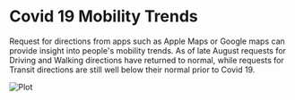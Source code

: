# Covid 19 Mobility Trends

Request for directions from apps such as Apple Maps or Google maps can provide insight into people's mobility trends. As of late August requests for Driving and Walking directions have returned to normal, while requests for Transit directions are still well below their normal prior to Covid 19.

![Plot](https://user-images.githubusercontent.com/51300485/91911912-0f024f00-ec80-11ea-8ff2-eb80f0d0537c.png)
